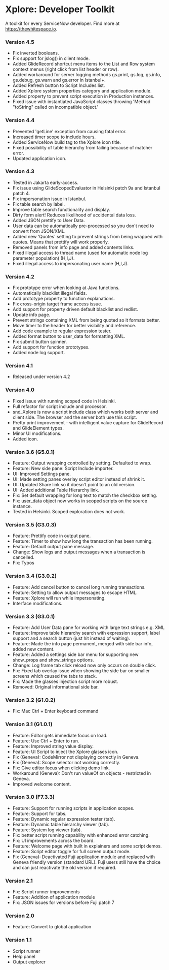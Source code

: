 # Xplore: Developer Toolkit
A toolkit for every ServiceNow developer. Find more at https://thewhitespace.io.

### Version 4.5
* Fix inverted booleans.
* Fix support for jslog() in client mode.
* Added GlideRecord shortcut menu items to the List and Row system context menus (right click from list header or row).
* Added workaround for server logging methods gs.print, gs.log, gs.info, gs.debug, gs.warn and gs.error in Istanbul+.
* Added Refresh button to Script Includes list.
* Added Xplore system properties category and application module.
* Added property to prevent script execution in Production instances.
* Fixed issue with instantiated JavaScript classes throwing 'Method "toString" called on incompatible object.'

### Version 4.4
* Prevented 'getLine' exception from causing fatal error.
* Increased timer scope to include hours.
* Added ServiceNow build tag to the Xplore icon title.
* Fixed possibility of table hierarchy from failing because of matcher error.
* Updated application icon.

### Version 4.3
* Tested in Jakarta early-access.
* Fix issue using GlideScopedEvaluator in Helsinki patch 9a and Istanbul patch 4.
* Fix impersonation issue in Istanbul.
* Fix table search by label.
* Improve table search functionality and display.
* Dirty form alert! Reduces likelihood of accidental data loss.
* Added JSON prettify to User Data.
* User data can be automatically pre-processed so you don't need to convert from JSON/XML.
* Added new 'Quotes' setting to prevent strings from being wrapped with quotes. Means that prettify will work properly.
* Removed panels from info page and added contents links.
* Fixed illegal access to thread name (used for automatic node log parameter population) (H,I,J).
* Fixed illegal access to impersonating user name (H,I,J).

### Version 4.2
* Fix prototype error when looking at Java functions.
* Automatically blacklist illegal fields.
* Add prototype property to function explanations.
* Fix cross-origin target frame access issue.
* Add support for property driven default blacklist and redlist.
* Update info page.
* Prevent strings containing XML from being quoted so it formats better.
* Move timer to the header for better visibility and reference.
* Add code example to regular expression tester.
* Added format button to user_data for formatting XML.
* Fix submit button spinner.
* Add support for function prototypes.
* Added node log support.

### Version 4.1
* Released under version 4.2

### Version 4.0
* Fixed issue with running scoped code in Helsinki.
* Full refactor for script include and processor.
* snd_Xplore is now a script include class which works both server and client
  side. The browser and the server both use this script.
* Pretty print improvement - with intelligent value capture for GlideRecord and
  GlideElement types.
* Minor UI modifications.
* Added icon.

### Version 3.6 (G5.0.1)
* Feature: Output wrapping controlled by setting. Defaulted to wrap.
* Feature: New side pane: Script Include importer.
* UI: Improved Settings pane.
* UI: Made setting panes overlay script editor instead of shrink it.
* UI: Updated Share link so it doesn't point to an old version.
* UI: Added additional Table Hierarchy link.
* Fix: Set default wrapping for long text to match the checkbox setting.
* Fix: user_data object now works in scoped scripts on the source instance.
* Tested in Helsinki. Scoped exploration does not work.


### Version 3.5 (G3.0.3)
* Feature: Prettify code in output pane.
* Feature: Timer to show how long the transaction has been running.
* Feature: Default output pane message.
* Change: Show logs and output messages when a transaction is cancelled.
* Fix: Typos


### Version 3.4 (G3.0.2)
* Feature: Add cancel button to cancel long running transactions.
* Feature: Setting to allow output messages to escape HTML.
* Feature: Xplore will run while impersonating.
* Interface modifications.


### Version 3.3 (G3.0.1)
* Feature: Add User Data pane for working with large text strings e.g. XML
* Feature: Improve table hierarchy search with expression support, label support
  and a search button (just hit <ENTER> instead of waiting).
* Feature: Made the info page permanent, merged with side bar info, added new content.
* Feature: Added a settings side bar menu for supporting new show\_props and
  show\_strings options.
* Change: Log frame tab click reload now only occurs on double click.
* Fix: Fixed tab overlay issue when showing the side bar on smaller screens
  which caused the tabs to stack.
* Fix: Made the glasses injection script more robust.
* Removed: Original informational side bar.


### Version 3.2 (G1.0.2)
* Fix: Mac Ctrl + Enter keyboard command

### Version 3.1 (G1.0.1)
* Feature: Editor gets immediate focus on load.
* Feature: Use Ctrl + Enter to run.
* Feature: Improved string value display.
* Feature: UI Script to inject the Xplore glasses icon.
* Fix (Geneva): CodeMirror not displaying correctly in Geneva.
* Fix (Geneva): Scope selector not working correctly.
* Fix: Give editor focus when clicking demo link.
* Workaround (Geneva): Don't run valueOf on objects - restricted in Geneva.
* Improved welcome content.


### Version 3.0 (F7.3.3)
* Feature: Support for running scripts in application scopes.
* Feature: Support for tabs.
* Feature: Dynamic regular expression tester (tab).
* Feature: Dynamic table hierarchy viewer (tab).
* Feature: System log viewer (tab).
* Fix: better script running capability with enhanced error catching.
* Fix: UI improvements across the board.
* Feature: Welcome page with built in explainers and some script demos.
* Feature: Script editor toggle for full screen output mode.
* Fix (Geneva): Deactivated Fuji application module and replaced with Geneva
  friendly version (standard URL). Fuji users still have the choice and can
  just reactivate the old version if required.


### Version 2.1
* Fix: Script runner improvements
* Feature: Addition of application module
* Fix: JSON issues for versions before Fuji patch 7

### Version 2.0
* Feature: Convert to global application


### Version 1.1
* Script runner
* Help panel
* Output explorer
